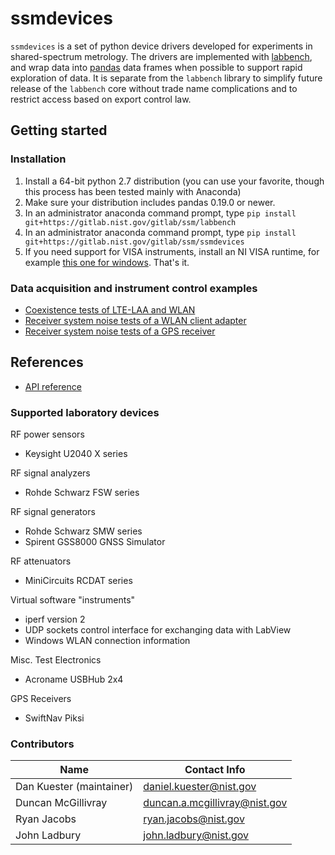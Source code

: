 # ssmdevices
`ssmdevices` is a set of python device drivers developed for experiments in shared-spectrum metrology.
The drivers are implemented with [labbench](https://gitlab.nist.gov/gitlab/ssm/labbench), and wrap data into [pandas](http://pandas.pydata.org/) data frames when possible to support rapid exploration of data.
It is separate from the `labbench` library to simplify future release of the `labbench` core without trade name complications and to restrict
access based on export control law.

## Getting started
### Installation
1. Install a 64-bit python 2.7 distribution (you can use your favorite, though this process has been tested mainly with Anaconda)
2. Make sure your distribution includes pandas 0.19.0 or newer.
3. In an administrator anaconda command prompt, type `pip install git+https://gitlab.nist.gov/gitlab/ssm/labbench`
4. In an administrator anaconda command prompt, type `pip install git+https://gitlab.nist.gov/gitlab/ssm/ssmdevices`
5. If you need support for VISA instruments, install an NI VISA runtime, for example [this one for windows](http://download.ni.com/support/softlib/visa/NI-VISA/16.0/Windows/NIVISA1600runtime.exe).
That's it.

### Data acquisition and instrument control examples
* [Coexistence tests of LTE-LAA and WLAN](examples/lte-laa-wlan.ipynb)
* [Receiver system noise tests of a WLAN client adapter](examples/wlan-noise-sweep.ipynb)
* [Receiver system noise tests of a GPS receiver](examples/gps-noise-sweep.ipynb)

## References
* [API reference](http://ssm.ipages.nist.gov/ssmdevices/)

### Supported laboratory devices
RF power sensors
* Keysight U2040 X series

RF signal analyzers
* Rohde Schwarz FSW series 

RF signal generators
* Rohde Schwarz SMW series
* Spirent GSS8000 GNSS Simulator

RF attenuators
* MiniCircuits RCDAT series

Virtual software "instruments"
* iperf version 2
* UDP sockets control interface for exchanging data with LabView
* Windows WLAN connection information
 
Misc. Test Electronics
* Acroname USBHub 2x4

GPS Receivers
* SwiftNav Piksi

### Contributors
| Name  |  Contact Info |
|---|---|
| Dan Kuester (maintainer)  |  <daniel.kuester@nist.gov> |
| Duncan McGillivray  | <duncan.a.mcgillivray@nist.gov>  |
| Ryan Jacobs | <ryan.jacobs@nist.gov> |
| John Ladbury | <john.ladbury@nist.gov> |
